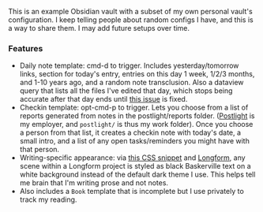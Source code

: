 This is an example Obsidian vault with a subset of my own personal vault's configuration. I keep telling people about random configs I have, and this is a way to share them. I may add future setups over time.

### Features

- Daily note template: cmd-d to trigger. Includes yesterday/tomorrow links, section for today's entry, entries on this day 1 week, 1/2/3 months, and 1-10 years ago, and a random note transclusion. Also a dataview query that lists all the files I've edited that day, which stops being accurate after that day ends until [this issue](https://github.com/blacksmithgu/obsidian-dataview/issues/42) is fixed.
- Checkin template: opt-cmd-p to trigger. Lets you choose from a list of reports generated from notes in the postlight/reports folder. ([Postlight](https://postlight.com) is my employer, and `postlight/` is thus my work folder). Once you choose a person from that list, it creates a checkin note with today's date, a small intro, and a list of any open tasks/reminders you might have with that person.
- Writing-specific appearance: via [this CSS snippet](https://github.com/kevboh/example-vault/blob/main/.obsidian/snippets/writing.css) and [Longform](https://github.com/kevboh/longform), any scene within a Longform project is styled as black Baskerville text on a white background instead of the default dark theme I use. This helps tell me brain that I'm writing prose and not notes.
- Also includes a `Book` template that is incomplete but I use privately to track my reading.